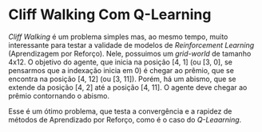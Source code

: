 # Cliff Walking Com Q-Learning

_Cliff Walking_ é um problema simples mas, ao mesmo tempo, muito interessante para testar a validade de modelos de _Reinforcement Learning_ (Aprendizagem por Reforço). Nele, possuimos um _grid-world_ de tamanho 4x12. O objetivo do agente, que inicia na posição [4, 1] (ou [3, 0], se pensarmos que a indexação inicia em 0) é chegar ao prêmio, que se encontra na posição [4, 12] (ou [3, 11]). Porém, há um abismo, que se extende da posição [4, 2] até a posição [4, 11]. O agente deve chegar ao prêmio contornando o abismo.

Esse é um ótimo problema, que testa a convergência e a rapidez de métodos de Aprendizado por Reforço, como é o caso do _Q-Leaarning_.

